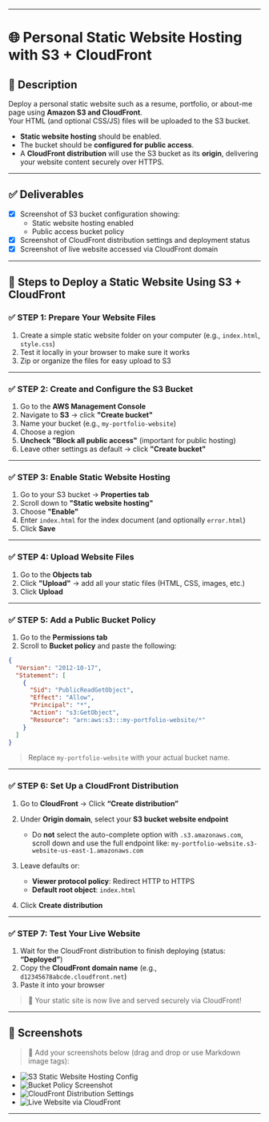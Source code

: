 
---

# 🌐 Personal Static Website Hosting with S3 + CloudFront

## 📝 Description

Deploy a personal static website such as a resume, portfolio, or about-me page using **Amazon S3 and CloudFront**.  
Your HTML (and optional CSS/JS) files will be uploaded to the S3 bucket.  
- **Static website hosting** should be enabled.  
- The bucket should be **configured for public access**.  
- A **CloudFront distribution** will use the S3 bucket as its **origin**, delivering your website content securely over HTTPS.

---

## ✅ Deliverables

- [x] Screenshot of S3 bucket configuration showing:
  - Static website hosting enabled
  - Public access bucket policy
- [x] Screenshot of CloudFront distribution settings and deployment status
- [x] Screenshot of live website accessed via CloudFront domain

---

## 🚀 Steps to Deploy a Static Website Using S3 + CloudFront

### ✅ STEP 1: Prepare Your Website Files

1. Create a simple static website folder on your computer (e.g., `index.html`, `style.css`)
2. Test it locally in your browser to make sure it works
3. Zip or organize the files for easy upload to S3

---

### ✅ STEP 2: Create and Configure the S3 Bucket

1. Go to the **AWS Management Console**
2. Navigate to **S3** → click **"Create bucket"**
3. Name your bucket (e.g., `my-portfolio-website`)
4. Choose a region
5. **Uncheck "Block all public access"** (important for public hosting)
6. Leave other settings as default → click **"Create bucket"**

---

### ✅ STEP 3: Enable Static Website Hosting

1. Go to your S3 bucket → **Properties tab**
2. Scroll down to **"Static website hosting"**
3. Choose **"Enable"**
4. Enter `index.html` for the index document (and optionally `error.html`)
5. Click **Save**

---

### ✅ STEP 4: Upload Website Files

1. Go to the **Objects tab**
2. Click **"Upload"** → add all your static files (HTML, CSS, images, etc.)
3. Click **Upload**

---

### ✅ STEP 5: Add a Public Bucket Policy

1. Go to the **Permissions tab**
2. Scroll to **Bucket policy** and paste the following:

```json
{
  "Version": "2012-10-17",
  "Statement": [
    {
      "Sid": "PublicReadGetObject",
      "Effect": "Allow",
      "Principal": "*",
      "Action": "s3:GetObject",
      "Resource": "arn:aws:s3:::my-portfolio-website/*"
    }
  ]
}
````

> Replace `my-portfolio-website` with your actual bucket name.

---

### ✅ STEP 6: Set Up a CloudFront Distribution

1. Go to **CloudFront** → Click **“Create distribution”**
2. Under **Origin domain**, select your **S3 bucket website endpoint**

   * Do **not** select the auto-complete option with `.s3.amazonaws.com`, scroll down and use the full endpoint like:
     `my-portfolio-website.s3-website-us-east-1.amazonaws.com`
3. Leave defaults or:

   * **Viewer protocol policy**: Redirect HTTP to HTTPS
   * **Default root object**: `index.html`
4. Click **Create distribution**

---

### ✅ STEP 7: Test Your Live Website

1. Wait for the CloudFront distribution to finish deploying (status: **“Deployed”**)
2. Copy the **CloudFront domain name** (e.g., `d12345678abcde.cloudfront.net`)
3. Paste it into your browser

> 🎉 Your static site is now live and served securely via CloudFront!

---

## 📸 Screenshots

> 📁 Add your screenshots below (drag and drop or use Markdown image tags):

* ![S3 Static Website Hosting Config](static-web-hosting.PNG)
* ![Bucket Policy Screenshot](bucket-policy.PNG)
* ![CloudFront Distribution Settings](cloudfront%20status.PNG)
* ![Live Website via CloudFront](portfolio%20live%20view.PNG)


---
